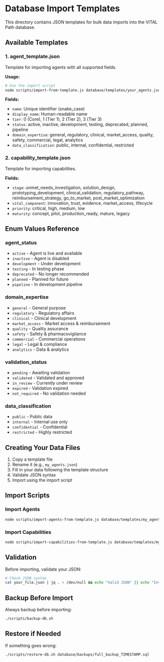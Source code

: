 # Database Import Templates

This directory contains JSON templates for bulk data imports into the VITAL Path database.

## Available Templates

### 1. agent_template.json
Template for importing agents with all supported fields.

**Usage:**
```bash
# Use the import script
node scripts/import-from-template.js database/templates/your_agents.json
```

**Fields:**
- `name`: Unique identifier (snake_case)
- `display_name`: Human-readable name
- `tier`: 0 (Core), 1 (Tier 1), 2 (Tier 2), 3 (Tier 3)
- `status`: active, inactive, development, testing, deprecated, planned, pipeline
- `domain_expertise`: general, regulatory, clinical, market_access, quality, safety, commercial, legal, analytics
- `data_classification`: public, internal, confidential, restricted

### 2. capability_template.json
Template for importing capabilities.

**Fields:**
- `stage`: unmet_needs_investigation, solution_design, prototyping_development, clinical_validation, regulatory_pathway, reimbursement_strategy, go_to_market, post_market_optimization
- `vital_component`: innovation, trust, evidence, market_access, lifecycle
- `priority`: critical, high, medium, low
- `maturity`: concept, pilot, production_ready, mature, legacy

## Enum Values Reference

### agent_status
- `active` - Agent is live and available
- `inactive` - Agent is disabled
- `development` - Under development
- `testing` - In testing phase
- `deprecated` - No longer recommended
- `planned` - Planned for future
- `pipeline` - In development pipeline

### domain_expertise
- `general` - General purpose
- `regulatory` - Regulatory affairs
- `clinical` - Clinical development
- `market_access` - Market access & reimbursement
- `quality` - Quality assurance
- `safety` - Safety & pharmacovigilance
- `commercial` - Commercial operations
- `legal` - Legal & compliance
- `analytics` - Data & analytics

### validation_status
- `pending` - Awaiting validation
- `validated` - Validated and approved
- `in_review` - Currently under review
- `expired` - Validation expired
- `not_required` - No validation needed

### data_classification
- `public` - Public data
- `internal` - Internal use only
- `confidential` - Confidential
- `restricted` - Highly restricted

## Creating Your Data Files

1. Copy a template file
2. Rename it (e.g., `my_agents.json`)
3. Fill in your data following the template structure
4. Validate JSON syntax
5. Import using the import script

## Import Scripts

### Import Agents
```bash
node scripts/import-agents-from-template.js database/templates/my_agents.json
```

### Import Capabilities
```bash
node scripts/import-capabilities-from-template.js database/templates/my_capabilities.json
```

## Validation

Before importing, validate your JSON:
```bash
# Check JSON syntax
cat your_file.json | jq . > /dev/null && echo "Valid JSON" || echo "Invalid JSON"
```

## Backup Before Import

Always backup before importing:
```bash
./scripts/backup-db.sh
```

## Restore if Needed

If something goes wrong:
```bash
./scripts/restore-db.sh database/backups/full_backup_TIMESTAMP.sql
```
